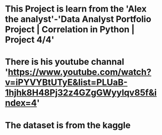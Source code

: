 # This Project is learn from the 'Alex the analyst'-'Data Analyst Portfolio Project | Correlation in Python | Project 4/4'
# There is his youtube channal 'https://www.youtube.com/watch?v=iPYVYBtUTyE&list=PLUaB-1hjhk8H48Pj32z4GZgGWyylqv85f&index=4'
# The dataset is from the kaggle
